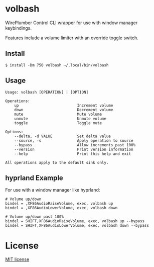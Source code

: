 # volbash

WirePlumber Control CLI wrapper for use with window manager keybindings.

Features include a volume limiter with an override toggle switch.

## Install

```
$ install -Dm 750 volbash ~/.local/bin/volbash
```

## Usage

```
Usage: volbash [OPERATION] | [OPTION]

Operations:
    up                          Increment volume
    down                        Decrement volume
    mute                        Mute volume
    unmute                      Unmute volume
    toggle                      Toggle mute

Options:
    --delta, -d VALUE           Set delta value
    --source, -s                Apply operation to source
    --bypass                    Allow increments past 100%
    --version                   Print version information
    --help                      Print this help and exit

All operations apply to the default sink only.

```

## hyprland Example

For use with a window manager like hyprland:


```
# Volume up/down
bindel = ,XF86AudioRaiseVolume, exec, volbash up
bindel = ,XF86AudioLowerVolume, exec, volbash down

# Volume up/down past 100%
bindel = SHIFT,XF86AudioRaiseVolume, exec, volbash up --bypass
bindel = SHIFT,XF86AudioLowerVolume, exec, volbash down --bypass
```

# License

[MIT license](./LICENSE)
